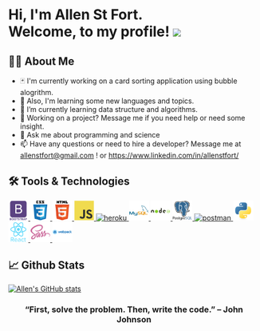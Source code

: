 <h1 align="center”>Allen St Fort</h1>
<h3 align="center">Hi, I'm Allen St Fort. <br/>Welcome, to my profile! <img src="https://raw.githubusercontent.com/MartinHeinz/MartinHeinz/master/wave.gif" width="30px"></h3>

## 🙋‍♂️ About Me
- 🃏 I'm currently working on a card sorting application using bubble alogrithm.
- 📗 Also, I'm learning some new languages and topics.
- 🌱 I’m currently learning data structure and algorithms.
- 📝 Working on a project? Message me if you need help or need some insight.
- 💬 Ask me about programming and science
- 📫 Have any questions or need to hire a developer? Message me at allenstfort@gmail.com ! or https://www.linkedin.com/in/allenstfort/

## 🛠️ Tools & Technologies
<p align="left"><a href="https://getbootstrap.com" target="_blank"> <img src="https://raw.githubusercontent.com/devicons/devicon/master/icons/bootstrap/bootstrap-plain-wordmark.svg" alt="bootstrap" width="40" height="40"/> </a> <a href="https://www.w3schools.com/css/" target="_blank"> <img src="https://raw.githubusercontent.com/devicons/devicon/master/icons/css3/css3-original-wordmark.svg" alt="css3" width="40" height="40"/> </a><a href="https://www.w3.org/html/" target="_blank"> <img src="https://raw.githubusercontent.com/devicons/devicon/master/icons/html5/html5-original-wordmark.svg" alt="html5" width="40" height="40"/> </a> <a href="https://developer.mozilla.org/en-US/docs/Web/JavaScript" target="_blank"> <img src="https://raw.githubusercontent.com/devicons/devicon/master/icons/javascript/javascript-original.svg" alt="javascript" width="40" height="40"/> </a><a href="https://heroku.com" target="_blank"> <img src="https://www.vectorlogo.zone/logos/heroku/heroku-icon.svg" alt="heroku" width="40" height="40"/> </a><a href="https://www.mysql.com/" target="_blank"> <img src="https://raw.githubusercontent.com/devicons/devicon/master/icons/mysql/mysql-original-wordmark.svg" alt="mysql" width="40" height="40"/> </a> <a href="https://nodejs.org" target="_blank"> <img src="https://raw.githubusercontent.com/devicons/devicon/master/icons/nodejs/nodejs-original-wordmark.svg" alt="nodejs" width="40" height="40"/> </a> <a href="https://www.postgresql.org" target="_blank"> <img src="https://raw.githubusercontent.com/devicons/devicon/master/icons/postgresql/postgresql-original-wordmark.svg" alt="postgresql" width="40" height="40"/> </a> <a href="https://postman.com" target="_blank"> <img src="https://www.vectorlogo.zone/logos/getpostman/getpostman-icon.svg" alt="postman" width="40" height="40"/> </a> <a href="https://www.python.org" target="_blank"> <img src="https://raw.githubusercontent.com/devicons/devicon/master/icons/python/python-original.svg" alt="python" width="40" height="40"/> </a> <a href="https://reactjs.org/" target="_blank"> <img src="https://raw.githubusercontent.com/devicons/devicon/master/icons/react/react-original-wordmark.svg" alt="react" width="40" height="40"/> </a> <a href="https://sass-lang.com" target="_blank"> <img src="https://raw.githubusercontent.com/devicons/devicon/master/icons/sass/sass-original.svg" alt="sass" width="40" height="40"/> </a> <a href="https://webpack.js.org" target="_blank"> <img src="https://raw.githubusercontent.com/devicons/devicon/d00d0969292a6569d45b06d3f350f463a0107b0d/icons/webpack/webpack-original-wordmark.svg" alt="webpack" width="40" height="40"/> </a> </p>

## 📈 Github Stats
<!-- [![Top Langs](https://github-readme-stats.vercel.app/api/top-langs/?username=brcre001&langs_count=3&theme=radical&show_icons=true)](https://github.com/brcre001/github-readme-stats) -->
[![Allen's GitHub stats](https://github-readme-stats.vercel.app/api?username=allenstfort23&theme=radical&show_icons=true)](https://github.com/allenstfort23/github-readme-stats)


<h3 align="center">“First, solve the problem. Then, write the code.” – John Johnson</h3>
